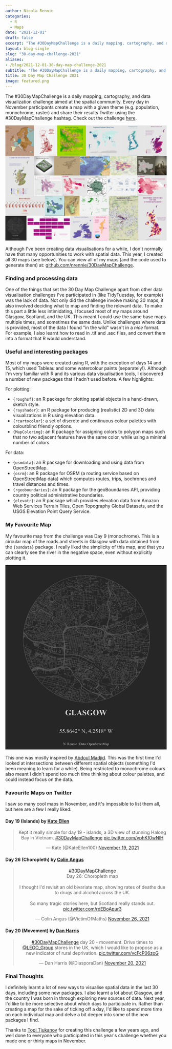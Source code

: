 ```yaml
---
author: Nicola Rennie
categories:
  - R
  - Maps
date: "2021-12-01"
draft: false
excerpt: "The #30DayMapChallenge is a daily mapping, cartography, and data visualization challenge aimed at the spatial community."
layout: blog-single
slug: "30-day-map-challenge-2021"
aliases:
- /blog/2021-12-01-30-day-map-challenge-2021
subtitle: "The #30DayMapChallenge is a daily mapping, cartography, and data visualization challenge aimed at the spatial community."
title: 30 Day Map Challenge 2021
image: featured.png
---
```


The #30DayMapChallenge is a daily mapping, cartography, and data visualization challenge aimed at the spatial community. Every day in November participants create a map with a given theme (e.g. population, monochrome, raster) and share their results Twitter using the #30DayMapChallenge hashtag. Check out the challenge [here](https://github.com/tjukanovt/30DayMapChallenge). 

<p align="center">
<img src="featured.png?raw=true">
</p>

Although I've been creating data visualisations for a while, I don't normally have that many opportunities to work with spatial data. This year, I created all 30 maps (see below). You can view all of my maps (and the code used to generate them) at: [github.com/nrennie/30DayMapChallenge](https://github.com/nrennie/30DayMapChallenge/tree/main/2021).

### Finding and processing data

One of the things that set the 30 Day Map Challenge apart from other data visualisation challenges I've participated in (like TidyTuesday, for example) was the lack of data. Not only did the challenge involve making 30 maps, it also involved deciding what to map and finding the relevant data. To make this part a little less intimidating, I focused most of my maps around Glasgow, Scotland, and the UK. This meant I could use the same base maps multiple times, and sometimes the same data. Unlike challenges where data is provided, most of the data I found "in the wild" wasn't in a *nice* format. For example, I also learnt how to read in .tif and .asc files, and convert them into a format that R would understand.

### Useful and interesting packages

Most of my maps were created using R, with the exception of days 14 and 15, which used Tableau and some watercolour paints (separately!). Although I'm very familiar with R and its various data visualisation tools, I discovered a number of new packages that I hadn't used before. A few highlights:

For plotting: 

* `{roughsf}`: an R package for plotting spatial objects in a hand-drawn, sketch style.
* `{rayshader}`: an R package for producing (realistic) 2D and 3D data visualizations in R using elevation data.
* `{rcartocolor}`: a set of discrete and continuous colour palettes with colourblind friendly options.
* `{MapColoring}`: an R package for assigning colors to polygon maps such that no two adjacent features have the same color, while using a minimal number of colors. 

For data:

* `{osmdata}`: an R package for downloading and using data from OpenStreetMap.
* `{osrm}`: an R package for OSRM (a routing service based on OpenStreetMap data) which computes routes, trips, isochrones and travel distances and times.
* `{rgeoboundaries}`: an R package for the geoBoundaries API, providing country political administrative boundaries.
* `{elevatr}`: an R package which provides elevation data from Amazon Web Services Terrain Tiles, Open Topography Global Datasets, and the USGS Elevation Point Query Service.

### My Favourite Map

My favourite map from the challenge was Day 9 (monochrome). This is a circular map of the roads and streets in Glasgow with data obtained from the `{osmdata}` package. I really liked the simplicity of this map, and that you can clearly see the river in the negative space, even without explicitly plotting it. 

<p align="center">
<img src="/blog/2021-12-01-30-day-map-challenge-2021/map_09.jpg?raw=true">
</p>

This one was mostly inspired by [Abdoul Madjid](https://twitter.com/issa_madjid). This was the first time I'd looked at intersections between different spatial objects (something I'd been meaning to learn for a while). Being restricted to monochrome colours also meant I didn't spend too much time thinking about colour palettes, and could instead focus on the data. 

### Favourite Maps on Twitter

I saw so many cool maps in November, and it's impossible to list them all, but here are a few I really liked:

#### Day 19 (Islands) by [Kate Ellen](https://twitter.com/KateEllen100) 
<blockquote class="twitter-tweet" align="center"><p lang="en" dir="ltr">Kept it really simple for day 19 - islands, a 3D view of stunning Halong Bay in Vietnam. <a href="https://twitter.com/hashtag/30DayMapChallenge?src=hash&amp;ref_src=twsrc%5Etfw">#30DayMapChallenge</a> <a href="https://t.co/vphKf0wNlH">pic.twitter.com/vphKf0wNlH</a></p>&mdash; Kate (@KateEllen100) <a href="https://twitter.com/KateEllen100/status/1461639267416002563?ref_src=twsrc%5Etfw">November 19, 2021</a></blockquote> <script async src="https://platform.twitter.com/widgets.js" charset="utf-8"></script>

#### Day 26 (Choropleth) by [Colin Angus](https://twitter.com/VictimOfMaths)
<blockquote class="twitter-tweet" align="center"><p lang="en" dir="ltr"><a href="https://twitter.com/hashtag/30DayMapChallenge?src=hash&amp;ref_src=twsrc%5Etfw">#30DayMapChallenge</a><br>Day 26: Choropleth map<br><br>I thought I&#39;d revisit an old bivariate map, showing rates of deaths due to drugs and alcohol across the UK.<br><br>So many tragic stories here, but Scotland really stands out. <a href="https://t.co/rdEBoApur3">pic.twitter.com/rdEBoApur3</a></p>&mdash; Colin Angus (@VictimOfMaths) <a href="https://twitter.com/VictimOfMaths/status/1464318176615976965?ref_src=twsrc%5Etfw">November 26, 2021</a></blockquote> <script async src="https://platform.twitter.com/widgets.js" charset="utf-8"></script>

#### Day 20 (Movement) by [Dan Harris](https://twitter.com/DiasporaDan) 
<blockquote class="twitter-tweet" align="center"><p lang="en" dir="ltr"><a href="https://twitter.com/hashtag/30DayMapChallenge?src=hash&amp;ref_src=twsrc%5Etfw">#30DayMapChallenge</a> day 20 - movement. Drive times to <a href="https://twitter.com/LEGO_Group?ref_src=twsrc%5Etfw">@LEGO_Group</a> stores in the UK, which I would like to propose as a new indicator of rural deprivation. <a href="https://t.co/vcFcP06zoG">pic.twitter.com/vcFcP06zoG</a></p>&mdash; Dan Harris (@DiasporaDan) <a href="https://twitter.com/DiasporaDan/status/1462022239319171077?ref_src=twsrc%5Etfw">November 20, 2021</a></blockquote> <script async src="https://platform.twitter.com/widgets.js" charset="utf-8"></script>

### Final Thoughts
I definitely learnt a lot of new ways to visualise spatial data in the last 30 days, including some new packages. I also learnt a lot about Glasgow, and the country I was born in through exploring new sources of data. Next year, I'd like to be more selective about which days to participate in. Rather than creating a map for the sake of ticking off a day, I'd like to spend more time on each individual map and delve a bit deeper into some of the new packages I find. 

Thanks to [Topi Tjukanov](https://twitter.com/tjukanov) for creating this challenge a few years ago, and well done to everyone who participated in this year's challenge whether you made one or thirty maps in November.
